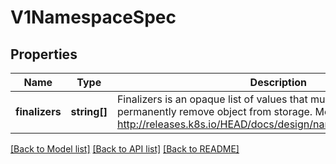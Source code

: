 # V1NamespaceSpec

## Properties
Name | Type | Description | Notes
------------ | ------------- | ------------- | -------------
**finalizers** | **string[]** | Finalizers is an opaque list of values that must be empty to permanently remove object from storage. More info: http://releases.k8s.io/HEAD/docs/design/namespaces.md#finalizers | [optional] 

[[Back to Model list]](../README.md#documentation-for-models) [[Back to API list]](../README.md#documentation-for-api-endpoints) [[Back to README]](../README.md)



